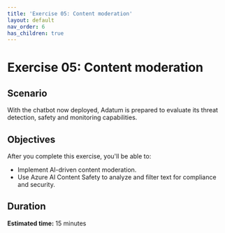 ```yaml
---
title: 'Exercise 05: Content moderation'
layout: default
nav_order: 6
has_children: true
---
```


# Exercise 05: Content moderation

## Scenario

With the chatbot now deployed, Adatum is prepared to evaluate its threat detection, safety and monitoring capabilities.

## Objectives

After you complete this exercise, you'll be able to:

 - Implement AI-driven content moderation.
 - Use Azure AI Content Safety to analyze and filter text for compliance and security.

## Duration

**Estimated time:** 15 minutes
